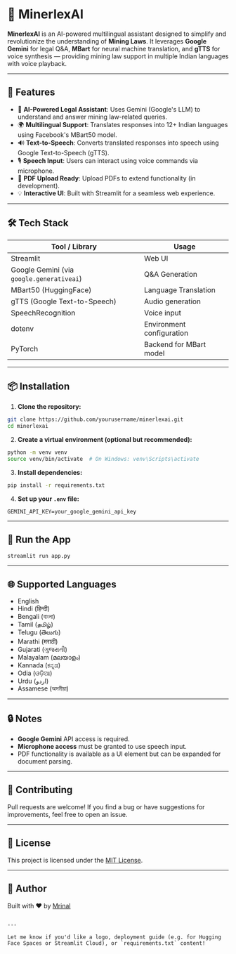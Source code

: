 
# 🤖 MinerlexAI

**MinerlexAI** is an AI-powered multilingual assistant designed to simplify and revolutionize the understanding of **Mining Laws**. It leverages **Google Gemini** for legal Q&A, **MBart** for neural machine translation, and **gTTS** for voice synthesis — providing mining law support in multiple Indian languages with voice playback.

---

## 🚀 Features

- 🧠 **AI-Powered Legal Assistant**: Uses Gemini (Google's LLM) to understand and answer mining law-related queries.
- 🌍 **Multilingual Support**: Translates responses into 12+ Indian languages using Facebook's MBart50 model.
- 🔊 **Text-to-Speech**: Converts translated responses into speech using Google Text-to-Speech (gTTS).
- 🎙️ **Speech Input**: Users can interact using voice commands via microphone.
- 📄 **PDF Upload Ready**: Upload PDFs to extend functionality (in development).
- 💡 **Interactive UI**: Built with Streamlit for a seamless web experience.

---

## 🛠️ Tech Stack

| Tool / Library      | Usage                                   |
|---------------------|------------------------------------------|
| Streamlit           | Web UI                                  |
| Google Gemini (via `google.generativeai`) | Q&A Generation |
| MBart50 (HuggingFace) | Language Translation                  |
| gTTS (Google Text-to-Speech) | Audio generation              |
| SpeechRecognition   | Voice input                             |
| dotenv              | Environment configuration                |
| PyTorch             | Backend for MBart model                  |

---

## 📦 Installation

1. **Clone the repository:**

```bash
git clone https://github.com/yourusername/minerlexai.git
cd minerlexai
```

2. **Create a virtual environment (optional but recommended):**

```bash
python -m venv venv
source venv/bin/activate  # On Windows: venv\Scripts\activate
```

3. **Install dependencies:**

```bash
pip install -r requirements.txt
```

4. **Set up your `.env` file:**

```env
GEMINI_API_KEY=your_google_gemini_api_key
```

---

## 🧪 Run the App

```bash
streamlit run app.py
```

---

## 🌐 Supported Languages

- English
- Hindi (हिन्दी)
- Bengali (বাংলা)
- Tamil (தமிழ்)
- Telugu (తెలుగు)
- Marathi (मराठी)
- Gujarati (ગુજરાતી)
- Malayalam (മലയാളം)
- Kannada (ಕನ್ನಡ)
- Odia (ଓଡ଼ିଆ)
- Urdu (اردو)
- Assamese (অসমীয়া)

---

## 🔒 Notes

- **Google Gemini** API access is required.
- **Microphone access** must be granted to use speech input.
- PDF functionality is available as a UI element but can be expanded for document parsing.

---

## 🙌 Contributing

Pull requests are welcome! If you find a bug or have suggestions for improvements, feel free to open an issue.

---

## 📄 License

This project is licensed under the [MIT License](LICENSE).

---

## 👤 Author

Built with ❤️ by [Mrinal](https://github.com/Whisplnspace)

```

---

Let me know if you'd like a logo, deployment guide (e.g. for Hugging Face Spaces or Streamlit Cloud), or `requirements.txt` content!
